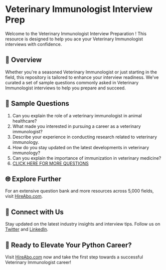 # Veterinary Immunologist Interview Prep

Welcome to the Veterinary Immunologist Interview Preparation ! This resource is designed to help you ace your Veterinary Immunologist interviews with confidence.

## 🚀 Overview

Whether you're a seasoned Veterinary Immunologist or just starting in the field, this repository is tailored to enhance your interview readiness. We've curated a set of sample questions commonly asked in Veterinary Immunologist interviews to help you prepare and succeed.

## 📝 Sample Questions

1. Can you explain the role of a veterinary immunologist in animal healthcare?
2. What made you interested in pursuing a career as a veterinary immunologist?
3. Describe your experience in conducting research related to veterinary immunology.
4. How do you stay updated on the latest developments in veterinary immunology?
5. Can you explain the importance of immunization in veterinary medicine?
6. [CLICK HERE FOR MORE QUESTIONS](https://hireabo.com/job/24_0_28/Veterinary%20Immunologist)

## 🌐 Explore Further

For an extensive question bank and more resources across 5,000 fields, visit [HireAbo.com](https://www.hireabo.com).

## 📱 Connect with Us

Stay updated on the latest industry insights and interview tips. Follow us on [Twitter](https://twitter.com/hireabo) and [LinkedIn](https://www.linkedin.com/in/hire-abo-3609972a8/).

## 🚀 Ready to Elevate Your Python Career?

Visit [HireAbo.com](https://www.hireabo.com) now and take the first step towards a successful Veterinary Immunologist career!